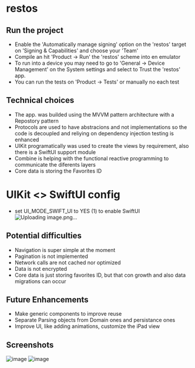 # restos

## Run the project
- Enable the 'Automatically manage signing' option on the 'restos' target on 'Signing & Capabilities' and choose your 'Team'
- Compile an hit 'Product -> Run' the 'restos' scheme into en emulator
- To run into a device you may need to go to 'General -> Device Management' on the System settings and select to Trust the 'restos' app.
- You can run the tests on 'Product -> Tests' or manually no each test

## Technical choices
- The app. was builded using the MVVM pattern architecture with a Repostory pattern
- Protocols are used to have abstracions and not implementations so the code is decoupled and reliying on dependency injection testing is enhanced
- UIKit programatically was used to create the views by requirement, also there is a SwiftUI support module
- Combine is helping with the functional reactive programming to communicate the diferents layers
- Core data is storing the Favorites ID

# UIKit <> SwiftUI config
- set UI_MODE_SWIFT_UI to YES (1) to enable SwiftUI
![Uploading image.png…]()

## Potential difficulties
- Navigation is super simple at the moment
- Pagination is not implemented
- Network calls are not cached nor optimized
- Data is not encrypted
- Core data is just storing favorites ID, but that con growth and also data migrations can occur

## Future Enhancements
- Make generic components to improve reuse
- Separate Parsing objects from Domain ones and persistance ones
- Improve UI, like adding animations, customize the iPad view

## Screenshots

![image](https://user-images.githubusercontent.com/759739/168617211-f6005db6-fe7c-46d6-897e-9bd5c5670963.png)
![image](https://user-images.githubusercontent.com/759739/168617276-9bd1f270-3c9e-47ad-8b67-027eb93865c5.png)
